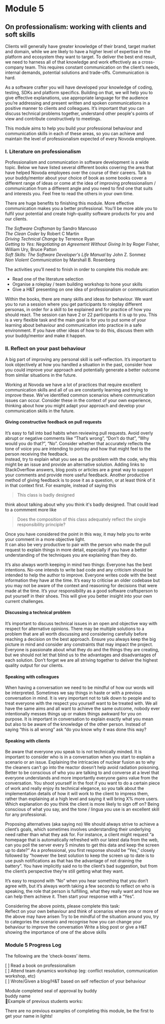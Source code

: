 # Module 5

## On professionalism: working with clients and soft skills

Clients will generally have greater knowledge of their brand, target market and domain, while we are likely to have a higher level of expertise in the platform and ecosystem they want to target. To deliver the best end result, we need to harness all of that knowledge and work effectively as a cross-company team. This requires constant communication on the client’s needs, internal demands, potential solutions and trade-offs. Communication is hard. 

As a software crafter you will have developed your knowledge of coding, testing, SDKs and platform specifics. Building on that, we will help you to give effective explanations, use appropriate language for the audience you’re addressing and present written and spoken communications in a positive manner to clients and colleagues. It’s important that you can discuss technical problems together, understand other people's points of view and contribute constructively to meetings.

This module aims to help you build your professional behaviour and communication skills in each of these areas, so you can achieve and maintain the level of professionalism expected of every Novoda employee.

### I. Literature on professionalism

Professionalism and communication in software development is a wide topic. Below we have listed several different books covering the area that have helped Novoda employees over the course of their careers. Talk to your buddy/mentor about your choice of book as some books cover a different range of ideas or come at the idea of improving professionalism / communication from a different angle and you need to find one that suits and interests you. Feel free to read the others in your own time.

There are huge benefits to finishing this module. More effective communication makes you a better professional. You’ll be more able you to fulfil your potential and create high-quality software products for you and our clients.

*The Software Craftsman* by Sandro Mancuso  
*The Clean Coder* by Robert C Martin  
*Driving Technical Change* by Terrence Ryan  
*Getting to Yes: Negotiating an Agreement Without Giving In* by Roger Fisher, William Ury, Bruce Patton  
*Soft Skills: The Software Developer's Life Manual* by John Z. Sonmez  
*Non Violent Communication* by Marshall B. Rosenberg  

The activities you’ll need to finish in order to complete this module are:

* Read one of the literature selection  
* Organise a roleplay / team building workshop to hone your skills  
* Give a H&T presenting on one idea of professionalism or communication  

Within the books, there are many skills and ideas for behaviour. We want you to run a session where you get participants to roleplay different personas, in order for a skill to be explained and for practice of how you should react. The session can have 2 or 22 participants it is up to you. This is a very flexible task and the main goal is for you to put some of your learning about behaviour and communication into practice in a safe environment. If you have other ideas of how to do this, discuss them with your buddy/mentor and make it happen.

### II. Reflect on your past behaviour


A big part of improving any personal skill is self-reflection. It’s important to look objectively at how you handled a situation in the past, consider how you could improve your approach and potentially generate a better outcome from similar situations in the future. 

Working at Novoda we have a lot of practices that require excellent communication skills and all of us are constantly learning and trying to improve these. We’ve identified common scenarios where communication issues can occur. Consider these in the context of your own experience, thinking about how you might adapt your approach and develop your communication skills in the future.


#### Giving constructive feedback on pull requests  

It’s easy to fall into bad habits when reviewing pull requests. Avoid overly abrupt or negative comments like “That’s wrong”, “Don’t do that”, “Why would you do that?”, “No”. Consider whether that accurately reflects the tone of voice you are intending to portray and how that might feel to the person receiving the feedback.   
Instead, try to explain what you see as the problem with the code, why this might be an issue and provide an alternative solution. Adding links to StackOverflow answers, blog posts or articles are a great way to support your comments and provide more useful feedback. Another productive method of giving feedback is to pose it as a question, or at least think of it in that context first. For example, instead of saying this

> This class is badly designed

think about talking about why you think it's badly designed. That could lead to a commment more like

> Does the composition of this class adequately reflect the single responsibility principle?

Once you have considered the point in this way, it may help you to write your comment in a more objective light.  
It can also be very productive to pair with the person who made the pull request to explain things in more detail, especially if you have a better understanding of the techniques you are explaining than they do.

It’s also always worth keeping in mind two things:
Everyone has the best intentions. No-one intends to write bad code and any criticism should be intended to help the author to improve.
Everyone writes code with the best information they have at the time. It’s easy to criticise an older codebase but you may not be aware of the context and reasoning for decisions that were made at the time. It’s your responsibility as a good software craftsperson to put yourself in their shoes. This will give you better insight into your own current challenges.


#### Discussing a technical problem  
It’s important to discuss technical issues in an open and objective way with respect for alternative opinions. There may be multiple solutions to a problem that are all worth discussing and considering carefully before reaching a decision on the best approach. Ensure you always keep the big picture in mind and consider any constraints that may impact the project. Everyone is passionate about what they do and the things they are creating, but we should not let that blind us to the advantages and disadvantages of each solution. Don’t forget we are all striving together to deliver the highest quality output for our clients. 
 
#### Speaking with colleagues
When having a conversation we need to be mindful of how our words will be interpreted. Sometimes we say things in haste or with a previous conversation in mind. It is very important not to talk down to people and to treat everyone with the respect you yourself want to be treated with. We all have the same aims and all want to achieve the same outcome, nobody ever intentionally messes things up or makes things awkward for you on purpose. It is important in conversation to explain exactly what you mean but also to be aware of the knowledge of the other person. Instead of saying “this is all wrong” ask “do you know why it was done this way?

#### Speaking with clients
Be aware that everyone you speak to is not technically minded. It is important to consider who is in a conversation when you start to explain a scenario or an issue. Explaining the intricacies of nuclear fusion as to why the cleaners can’t go into the reactor doesn’t help avoid radiation poisoning. Better to be conscious of who you are talking to and converse at a level that everyone understands and more importantly everyone gains value from the conversation. You shoot yourself in the foot if you want to do a certain piece of work and really enjoy its technical elegance, so you talk about the implementation details of how it will work to the client to impress them, rather than explaining at a high level and saying it will bring X% more users. Which explanation do you think the client is more likely to sign off on? Being conscious of what you say, and the tone / lingua you use is an excellent skill for any professional.

Proposing alternatives (aka saying no)
We should always strive to achieve a client’s goals, which sometimes involves understanding their underlying need rather than what they ask for. For instance, a client might request “a homepage that is automatically refreshed with our latest data from the web, can you poll the server every 5 minutes to get this data and keep the screen up to date?” As a professional, you first response should be “Yes,” closely followed by “however the best solution to keep the screen up to date is to use push notifications as that has the advantage of not draining the battery”. You have implicitly said no to the client’s bad suggestion, but from the client’s perspective they’re still getting what they want.

It’s easy to respond with “No” when you hear something that you don’t agree with, but it’s always worth taking a few seconds to reflect on who is speaking, the role that person is fulfilling, what they really want and how we can help them achieve it. Then start your response with a “Yes”.
    
Considering the above points, please complete this task:  
Reflect on your own behaviour and think of scenarios where one or more of the above may have arisen
Try to be mindful of the situation around you, try to categories the scenario and recognise how you can change your behaviour to improve the conversation 
Write a blog post or give a H&T showing the importance of one of the above skills
    
### Module 5 Progress Log

The following are the ‘check-boxes’ items.

[ ] Read a book on professionalism  
[ ] Attend team dynamics workshop (eg: conflict resolution, communication workshop, etc)  
[ ] Wrote/Given a blog/H&T based on self reflection of your behaviour  


 Module completed seal of approval by buddy  
 buddy name  

Example of previous students works:

There are no previous examples of completing this module, be the first to get your name in lights!




